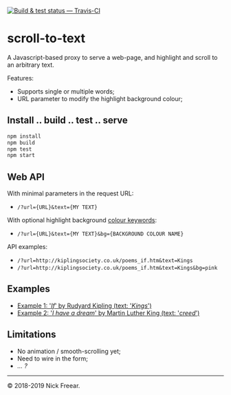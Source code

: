 
[![Build & test status — Travis-CI][travis-icon]][travis]

# scroll-to-text #

A Javascript-based proxy to serve a web-page, and highlight and scroll to an arbitrary text.

Features:

 * Supports single or multiple words;
 * URL parameter to modify the highlight background colour;

## Install .. build .. test .. serve

```sh
npm install
npm build
npm test
npm start
```

## Web API

With minimal parameters in the request URL:

 * `/?url={URL}&text={MY TEXT}`

With optional highlight background [colour keywords][col]:

 * `/?url={URL}&text={MY TEXT}&bg={BACKGROUND COLOUR NAME}`

API examples:

 * `/?url=http://kiplingsociety.co.uk/poems_if.htm&text=Kings`
 * `/?url=http://kiplingsociety.co.uk/poems_if.htm&text=Kings&bg=pink`

## Examples

 * [Example 1: '_If_' by Rudyard Kipling (text: '_Kings_')][ex1-d]
 * [Example 2: '_I have a dream_' by Martin Luther King (text: '_creed_')][ex2-d]

## Limitations

 * No animation / smooth-scrolling yet;
 * Need to wire in the form;
 * _... ?_

---
© 2018-2019 Nick Freear.

[ex1-d]: http://127.0.0.1:9001/?url=http://kiplingsociety.co.uk/poems_if.htm&text=Kings&bg=pink
  "Dev/ Localhost"
[ex1-r]: https://nfreear.github.io/scroll-to-text/?url=http://kiplingsociety.co.uk/poems_if.htm&text=Kings&bg=pink
  "Github.io"
[ex1b]: https://nfreear.github.io/scroll-to-text/?url=https://poetryfoundation.org/poems/46473/if---&text=Kings
[ex2-d]: http://127.0.0.1:9001/?url=https://americanrhetoric.com/speeches/mlkihaveadream.htm&text=its%20creed
  "Dev/ Localhost"
[ex2-r]: https://nfreear.github.io/scroll-to-text/?url=https://americanrhetoric.com/speeches/mlkihaveadream.htm&text=its%20creed
  "GitHub.io"
[ex3]: https://nfreear.github.io/scroll-to-text/?url=https://example.org&text=More
[col]: https://developer.mozilla.org/en-US/docs/Web/CSS/color_value#Color_keywords
[travis]: https://travis-ci.org/nfreear/scroll-to-text
[travis-icon]: https://travis-ci.org/nfreear/scroll-to-text.svg?branch=master

[End]: //
